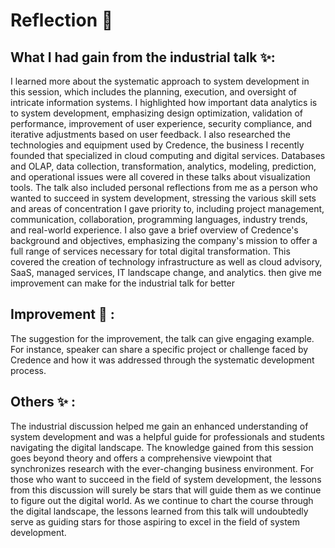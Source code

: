 # Reflection 📝
## What I had gain from the industrial talk  ✨:
I learned more about the systematic approach to system development in this session, which includes the planning, execution, and oversight of intricate information systems. I highlighted how important data analytics is to system development, emphasizing design optimization, validation of performance, improvement of user experience, security compliance, and iterative adjustments based on user feedback. I also researched the technologies and equipment used by Credence, the business I recently founded that specialized in cloud computing and digital services. Databases and OLAP, data collection, transformation, analytics, modeling, prediction, and operational issues were all covered in these talks about visualization tools.
The talk also included personal reflections from me as a person who wanted to succeed in system development, stressing the various skill sets and areas of concentration I gave priority to, including project management, communication, collaboration, programming languages, industry trends, and real-world experience. I also gave a brief overview of Credence's background and objectives, emphasizing the company's mission to offer a full range of services necessary for total digital transformation. This covered the creation of technology infrastructure as well as cloud advisory, SaaS, managed services, IT landscape change, and analytics. then give me improvement can make for the industrial talk for better

## Improvement 💪 : 
The suggestion for the improvement, the talk can give engaging example. For instance, speaker can share a specific project or challenge faced by Credence and how it was addressed through the systematic development process.

## Others ✨ :
The industrial discussion helped me gain an enhanced understanding of system development and was a helpful guide for professionals and students navigating the digital landscape. The knowledge gained from this session goes beyond theory and offers a comprehensive viewpoint that synchronizes research with the ever-changing business environment. For those who want to succeed in the field of system development, the lessons from this discussion will surely be stars that will guide them as we continue to figure out the digital world.
As we continue to chart the course through the digital landscape, the lessons learned from this talk will undoubtedly serve as guiding stars for those aspiring to excel in the field of system development.
